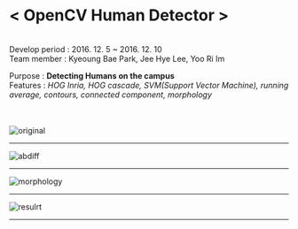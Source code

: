<b><h1>< OpenCV Human Detector ></h1></b> 
<br/>
Develop period : 2016. 12. 5 ~ 2016. 12. 10 <br />
Team member : Kyeoung Bae Park, Jee Hye Lee, Yoo Ri Im <br />

Purpose : <b> Detecting Humans on the campus </b> <br />
Features : <i>HOG Inria, HOG cascade, SVM(Support Vector Machine), running average, contours, connected component, morphology</i> <br /><br /><br />

![original](https://github.com/uareuni/OpenCV_HumanDetector_cpp/blob/master/1.original.png)
<hr />

![abdiff](https://github.com/uareuni/OpenCV_HumanDetector_cpp/blob/master/2.abdiff.png)
<hr />

![morphology](https://github.com/uareuni/OpenCV_HumanDetector_cpp/blob/master/3.morph.png)
<hr />

![resulrt](https://github.com/uareuni/OpenCV_HumanDetector_cpp/blob/master/4.result.png)
<hr />
